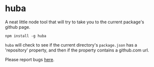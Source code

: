 # huba
A neat little node tool that will try to take you to the current package's github page.

	npm install -g huba

`huba` will check to see if the current directory's `package.json` has a 'repository' property, and then if the property contains a github.com url.

Please report bugs [here](https://github.com/nickroberts404/huba/issues).